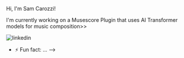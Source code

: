 Hi, I'm Sam Carozzi!

I'm currently working on a Musescore Plugin that uses AI Transformer models for music composition>> 

![linkedin](https://img.shields.io/badge/Linkedin-000000?style=for-the-badge&logo=Linkedin&logoColor=white)

- ⚡ Fun fact: ...
-->
